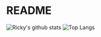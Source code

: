 # README

![Ricky's github stats](https://github-readme-stats.vercel.app/api?username=shit6333&theme=solarized-light)
![Top Langs](https://github-readme-stats.vercel.app/api/top-langs/?username=shit6333)


